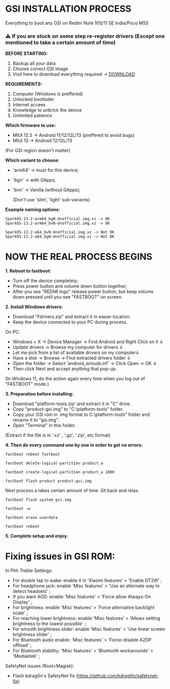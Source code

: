 # GSI INSTALLATION PROCESS
Everything to boot any GSI on Redmi Note 10S/11 SE India/Poco M5S

### ⚠️ If you are stuck on some step re-register drivers (Except one mentioned to take a certain amount of time)

**BEFORE STARTING:**
  1. Backup all your data
  2. Choose correct GSI image
  3. Visit here to download everything required -> [DOWNLOAD](https://www.pling.com/p/1951771/)

**REQUIREMENTS:**
  1. Computer (Windows is preffered)
  2. Unlocked bootloder
  3. Internet accees
  4. Knowledge to unbrick the device
  5. Unlimited patience

**Which firmware to use:**
  - MIUI 12.5 -> Android 11/12/12L/13 (preffered to avoid bugs)
  - MIUI 13 -> Android 12/12L/13
  
   (For GSI region doesn't matter)

**Which variant to choose:**
  - 'arm64' -> must for this device;
  - 'bgn' -> with GApps;
  - 'bvn' -> Vanilla (without GApps);
    
    (Don't use 'slim', 'light' sub-variants)
    
**Example naming options:**

    SparkOS-13.2-arm64_bgN-Unofficial.img.xz -> OK
    SparkOS-13.2-arm64_bvN-Unofficial.img.xz -> OK
    
    SparkOS-13.2-a64_bvN-Unofficial.img.xz -> Not OK
    SparkOS-13.2-a64_bgN-Unofficial.img.xz -> Not OK

# NOW THE REAL PROCESS BEGINS

**1. Reboot to fastboot:**
  - Turn off the device completely;
  - Press power button and volume down button together;
  - After you see "REDMI logo" release power button, but keep volume down pressed until you see "FASTBOOT" on screen.

**2. Install Windows drivers:**
  - Download "Fdrivers.zip" and extract it in easier location.
  - Keep the device connected to your PC during process.
  
  On PC:
   - Windows + X → Device Manager → Find Android and Right Click on it ↓ 
   - Update drivers → Browse my computer for drivers ↓
   - Let me pick from a list of available drivers on my computer↓ 
   - Have a disk → Browse → Find extracted drivers folder ↓
   - Open the folder → Select 'android_winusb.inf' → Click Open -> OK ↓
   - Then click Next and accept anything that pop-up.
    
  (In Windows 11, do the action again every time when you log out of "FASTBOOT" mode.)

**3. Preparation before installing:**
  - Download "platform-tools.zip' and extract it in "C" drive. 
  - Copy "product-gsi.img" to "C:\platform-tools" folder.
  - Copy your GSI rom in .img format to C:\platform-tools" folder and rename it to "gsi.img". 
  - Open "Terminal" in this folder.
   
   (Extract if the file is in '.xz' , '.gz', '.zip', etc format)


**4. Then do every command one by one in order to get no errors:**

```
fastboot reboot fastboot
```
```
fastboot delete-logical-partition product_a
```
```
fastboot create-logical-partition product_a 1000
```
```
fastboot flash product product-gsi.img
```

Next process a takes certain amount of time. Sit back and relax.
```
fastboot flash system gsi.img
```
```
fastboot -w
```
```
fastboot erase userdata
```
```
fastboot reboot
```
**5. Complete setup and enjoy.**

# Fixing issues in GSI ROM:

In Phh Treble Settings:
- For double tap to wake: enable it in 'Xiaomi features' > 'Enable DT2W' ;
- For headphone jack: enable 'Misc features' > 'Use an alternate way to detect headsets' ;
- If you want AOD: enable 'Misc features' > 'Force allow Always-On Display' ;
- For brightness: enable 'Misc features' > 'Force alternative backlight scale' ;
- For reaching lower brightness: enable 'Misc features' > 'Allows setting brightness to the lowest possible' ;
- For smooth brightness slider: enable 'Misc features' > 'Use linear screen brightness slider' ;
- For Bluetooth audio enable: 'Misc features' > 'Force-disable A2DP offload' ; 
- For Bluetooth stability: 'Misc features' > 'Bluetooth workarounds' > 'Mediaktek' ; 

SafetyNet issues (Root+Magisk):
- Flash kdrag0n's SafetyNet fix (https://github.com/kdrag0n/safetynet-fix)
